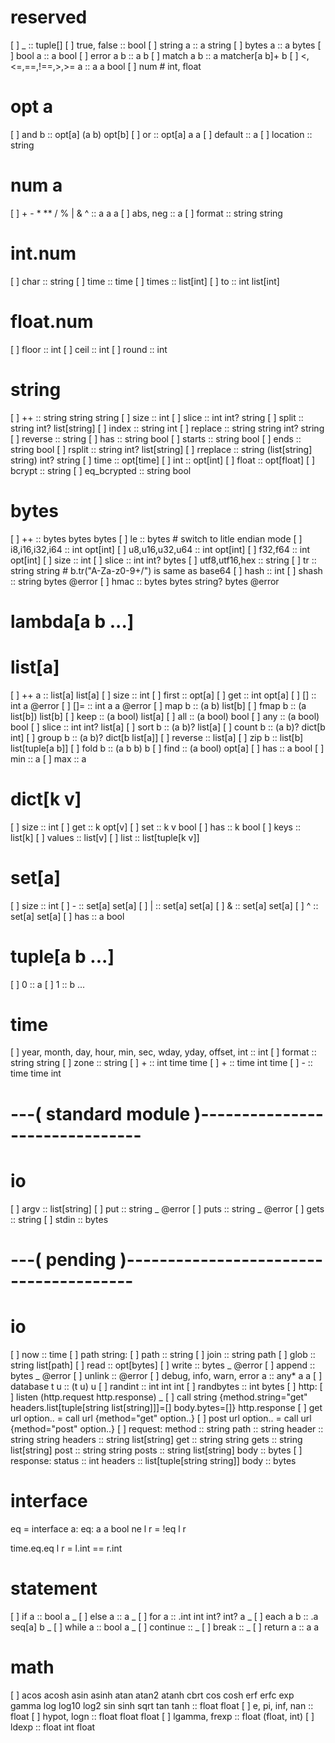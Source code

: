 # reserved
[ ] _                  :: tuple[]
[ ] true, false        :: bool
[ ] string a           :: a string
[ ] bytes a            :: a bytes
[ ] bool a             :: a bool
[ ] error a b          :: a b
[ ] match a b          :: a matcher[a b]+ b
[ ] <,<=,==,!==,>,>= a :: a a bool
[ ] num                # int, float

# opt a
[ ] and b    :: opt[a] (a b) opt[b]
[ ] or       :: opt[a] a a
[ ] default  :: a
[ ] location :: string

# num a
[ ] + - * ** / % | & ^ :: a a a
[ ] abs, neg :: a
[ ] format :: string string

# int.num
[ ] char   :: string
[ ] time   :: time
[ ] times  :: list[int]
[ ] to     :: int list[int]

# float.num
[ ] floor  :: int
[ ] ceil   :: int
[ ] round  :: int

# string
[ ] ++          :: string string string
[ ] size        :: int
[ ] slice       :: int int? string
[ ] split       :: string int? list[string]
[ ] index       :: string int
[ ] replace     :: string string int? string
[ ] reverse     :: string
[ ] has         :: string bool
[ ] starts      :: string bool
[ ] ends        :: string bool
[ ] rsplit      :: string int? list[string]
[ ] rreplace    :: string (list[string] string) int? string
[ ] time        :: opt[time]
[ ] int         :: opt[int]
[ ] float       :: opt[float]
[ ] bcrypt      :: string
[ ] eq_bcrypted :: string bool

# bytes
[ ] ++              :: bytes bytes bytes
[ ] le              :: bytes         # switch to litle endian mode
[ ] i8,i16,i32,i64  :: int opt[int]
[ ] u8,u16,u32,u64  :: int opt[int]
[ ] f32,f64         :: int opt[int]
[ ] size            :: int
[ ] slice           :: int int? bytes
[ ] utf8,utf16,hex  :: string
[ ] tr              :: string string # b.tr("A-Za-z0-9+/") is same as base64
[ ] hash            :: int
[ ] shash           :: string bytes @error
[ ] hmac            :: bytes bytes string? bytes @error

# lambda[a b ...]

# list[a]
[ ] ++ a    :: list[a] list[a]
[ ] size    :: int
[ ] first   :: opt[a]
[ ] get     :: int opt[a]
[ ] []      :: int a @error
[ ] []=     :: int a a @error
[ ] map b   :: (a b) list[b]
[ ] fmap b  :: (a list[b]) list[b]
[ ] keep    :: (a bool) list[a]
[ ] all     :: (a bool) bool
[ ] any     :: (a bool) bool
[ ] slice   :: int int? list[a]
[ ] sort b  :: (a b)? list[a]
[ ] count b :: (a b)? dict[b int]
[ ] group b :: (a b)? dict[b list[a]]
[ ] reverse :: list[a]
[ ] zip b   :: list[b] list[tuple[a b]]
[ ] fold b  :: (a b b) b
[ ] find    :: (a bool) opt[a]
[ ] has     :: a bool
[ ] min     :: a
[ ] max     :: a

# dict[k v]
[ ] size   :: int
[ ] get    :: k opt[v]
[ ] set    :: k v bool
[ ] has    :: k bool
[ ] keys   :: list[k]
[ ] values :: list[v]
[ ] list   :: list[tuple[k v]]

# set[a]
[ ] size :: int
[ ] -    :: set[a] set[a]
[ ] |    :: set[a] set[a]
[ ] &    :: set[a] set[a]
[ ] ^    :: set[a] set[a]
[ ] has  :: a bool

# tuple[a b ...]
[ ] 0 :: a
[ ] 1 :: b
...

# time
[ ] year, month, day, hour, min, sec, wday, yday, offset, int :: int
[ ] format :: string string
[ ] zone   :: string
[ ] +      :: int time time
[ ] +      :: time int time
[ ] -      :: time time int

# ---( standard module )-------------------------------

# io
[ ] argv :: list[string]
[ ] put  :: string _ @error
[ ] puts :: string _ @error
[ ] gets :: string
[ ] stdin :: bytes

# ---( pending )---------------------------------------
# io
[ ] now  :: time
[ ] path string:
[ ]   path   :: string
[ ]   join   :: string path
[ ]   glob   :: string list[path]
[ ]   read   :: opt[bytes]
[ ]   write  :: bytes _ @error
[ ]   append :: bytes _ @error
[ ]   unlink :: @error
[ ] debug, info, warn, error a :: any* a a
[ ] database t u :: (t u) u
[ ] randint :: int int int
[ ] randbytes :: int bytes
[ ] http:
[ ]   listen (http.request http.response) _
[ ]   call string {method.string="get" headers.list[tuple[string list[string]]]=[] body.bytes=[]} http.response
[ ]   get url option.. = call url {method="get" option..}
[ ]   post url option.. = call url {method="post" option..}
[ ]   request:
        method  :: string
        path    :: string
        header  :: string string
        headers :: string list[string]
        get     :: string string
        gets    :: string list[string]
        post    :: string string
        posts   :: string list[string]
        body    :: bytes
[ ]   response:
        status  :: int
        headers :: list[tuple[string string]]
        body    :: bytes


# interface
eq = interface a:
  eq: a a bool
  ne l r = !eq l r

time.eq.eq l r = l.int == r.int

# statement
[ ] if a      :: bool a _
[ ] else a    :: a _
[ ] for a     :: .int int int? int? a _
[ ] each a b  :: .a seq[a] b _
[ ] while a   :: bool a _
[ ] continue  :: _
[ ] break     :: _
[ ] return a  :: a a

# math
[ ] acos acosh asin asinh atan atan2 atanh cbrt cos cosh erf erfc exp gamma log log10 log2 sin sinh sqrt tan tanh :: float float
[ ] e, pi, inf, nan :: float
[ ] hypot, logn :: float float float
[ ] lgamma, frexp :: float (float, int)
[ ] ldexp :: float int float
